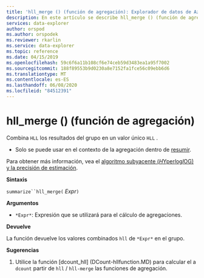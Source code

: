```yaml
---
title: 'hll_merge () (función de agregación): Explorador de datos de Azure | Microsoft Docs'
description: En este artículo se describe hll_merge () (función de agregación) en Azure Explorador de datos.
services: data-explorer
author: orspod
ms.author: orspodek
ms.reviewer: rkarlin
ms.service: data-explorer
ms.topic: reference
ms.date: 04/15/2019
ms.openlocfilehash: 59c6f6a11b108cf6e74ceb59d3483ea1a95f7002
ms.sourcegitcommit: 188f89553b9d0230a8e7152fa1fce56c09ebb6d6
ms.translationtype: MT
ms.contentlocale: es-ES
ms.lasthandoff: 06/08/2020
ms.locfileid: "84512391"
---
```

# <a name="hll_merge-aggregation-function"></a>hll_merge () (función de agregación)

Combina `HLL` los resultados del grupo en un valor único `HLL` .

* Solo se puede usar en el contexto de la agregación dentro de [resumir](summarizeoperator.md).

Para obtener más información, vea el [algoritmo subyacente (*H*Yper*l*og*l*OG) y la precisión de estimación](dcount-aggfunction.md#estimation-accuracy).

**Sintaxis**

`summarize``hll_merge(` *Expr*`)`

**Argumentos**

* `*Expr*`: Expresión que se utilizará para el cálculo de agregaciones.

**Devuelve**

La función devuelve los valores combinados `hll` de `*Expr*` en el grupo.
 
**Sugerencias**

1) Utilice la función [dcount_hll] (DCount-hllfunction.MD) para calcular el a `dcount` partir de `hll`  /  `hll-merge` las funciones de agregación.
